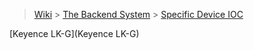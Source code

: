 > [Wiki](Home) > [The Backend System](The-Backend-System) > [Specific Device IOC](Specific-Device-IOC)

[Keyence LK-G](Keyence LK-G)